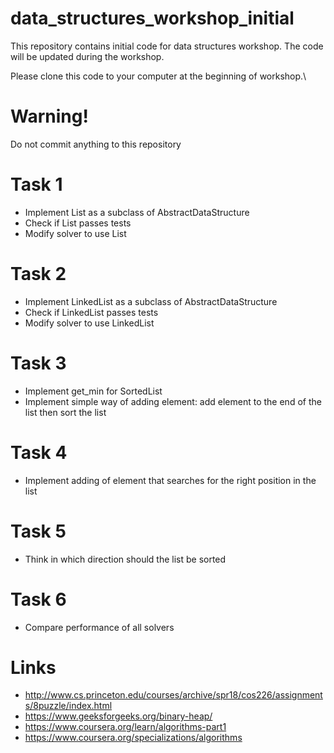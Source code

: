 # data_structures_workshop_initial
This repository contains initial code for data structures workshop. The code will be updated during the workshop.

Please clone this code to your computer at the beginning of workshop.\
# Warning! 
Do not commit anything to this repository

# Task 1
 - Implement List as a subclass of AbstractDataStructure
 - Check if List passes tests
 - Modify solver to use List
 
 # Task 2
 - Implement LinkedList as a subclass of AbstractDataStructure
 - Check if LinkedList passes tests
 - Modify solver to use LinkedList
 
 # Task 3
 - Implement get_min for SortedList
 - Implement simple way of adding element: add element to the end of the list then sort the list
 
 # Task 4
 - Implement adding of element that searches for the right position in the list
 
 # Task 5
 - Think in which direction should the list be sorted
 
 # Task 6
 - Compare performance of all solvers
 
 # Links
  - http://www.cs.princeton.edu/courses/archive/spr18/cos226/assignments/8puzzle/index.html
  - https://www.geeksforgeeks.org/binary-heap/
  - https://www.coursera.org/learn/algorithms-part1
  - https://www.coursera.org/specializations/algorithms
